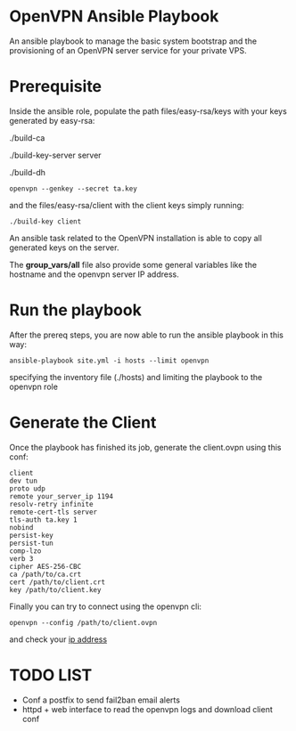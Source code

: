 OpenVPN Ansible Playbook
========================

An ansible playbook to manage the basic system bootstrap and the provisioning of an OpenVPN server
service for your private VPS.

Prerequisite
====
Inside the ansible role, populate the path files/easy-rsa/keys with your keys generated by easy-rsa:

   ./build-ca

   ./build-key-server server

   ./build-dh

    openvpn --genkey --secret ta.key

and the files/easy-rsa/client with the client keys simply running:

    ./build-key client

An ansible task related to the OpenVPN installation is able to copy all generated keys on the
server.

The **group\_vars/all** file also provide some general variables like the hostname and the openvpn
server IP address.


Run the playbook
===
After the prereq steps, you are now able to run the ansible playbook in this way:

    ansible-playbook site.yml -i hosts --limit openvpn

specifying the inventory file (./hosts) and limiting the playbook to the openvpn role


Generate the Client
===

Once the playbook has finished its job, generate the client.ovpn using this conf:

	client
	dev tun
	proto udp
	remote your_server_ip 1194
	resolv-retry infinite
    remote-cert-tls server
    tls-auth ta.key 1
    nobind
	persist-key
	persist-tun
	comp-lzo
	verb 3
    cipher AES-256-CBC
	ca /path/to/ca.crt
	cert /path/to/client.crt
	key /path/to/client.key

Finally you can try to connect using the openvpn cli:

    openvpn --config /path/to/client.ovpn

and check your [ip address](https://duckduckgo.com/?q=what+is+my+ip)

TODO LIST
===

+ Conf a postfix to send fail2ban email alerts
+ httpd + web interface to read the openvpn logs and download client conf
